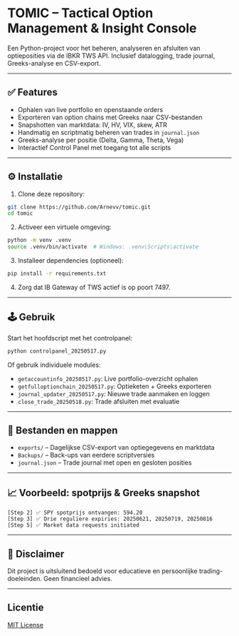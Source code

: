 # TOMIC – Tactical Option Management & Insight Console

Een Python-project voor het beheren, analyseren en afsluiten van optieposities via de IBKR TWS API. Inclusief datalogging, trade journal, Greeks-analyse en CSV-export.

---

## ✅ Features

* Ophalen van live portfolio en openstaande orders
* Exporteren van option chains met Greeks naar CSV-bestanden
* Snapshotten van marktdata: IV, HV, VIX, skew, ATR
* Handmatig en scriptmatig beheren van trades in `journal.json`
* Greeks-analyse per positie (Delta, Gamma, Theta, Vega)
* Interactief Control Panel met toegang tot alle scripts

---

## ⚙️ Installatie

1. Clone deze repository:

```bash
git clone https://github.com/Arnevv/tomic.git
cd tomic
```

2. Activeer een virtuele omgeving:

```bash
python -m venv .venv
source .venv/bin/activate  # Windows: .venv\Scripts\activate
```

3. Installeer dependencies (optioneel):

```bash
pip install -r requirements.txt
```

4. Zorg dat IB Gateway of TWS actief is op poort 7497.

---

## 🕹️ Gebruik

Start het hoofdscript met het controlpanel:

```bash
python controlpanel_20250517.py
```

Of gebruik individuele modules:

* `getaccountinfo_20250517.py`: Live portfolio-overzicht ophalen
* `getfulloptionchain_20250517.py`: Optieketen + Greeks exporteren
* `journal_updater_20250517.py`: Nieuwe trade aanmaken en loggen
* `close_trade_20250518.py`: Trade afsluiten met evaluatie

---

## 📂 Bestanden en mappen

* `exports/` – Dagelijkse CSV-export van optiegegevens en marktdata
* `Backups/` – Back-ups van eerdere scriptversies
* `journal.json` – Trade journal met open en gesloten posities

---

## 📈 Voorbeeld: spotprijs & Greeks snapshot

```
[Step 2] ✅ SPY spotprijs ontvangen: 594.20
[Step 3] ✅ Drie reguliere expiries: 20250621, 20250719, 20250816
[Step 5] ✅ Market data requests initiated
```

---

## 📄 Disclaimer

Dit project is uitsluitend bedoeld voor educatieve en persoonlijke trading-doeleinden. Geen financieel advies.

---

## Licentie

[MIT License](LICENSE)
